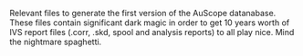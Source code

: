 Relevant files to generate the first version of the AuScope datanabase. These files contain significant dark magic in order to get 10 years worth of IVS report files (.corr, .skd, spool and analysis reports) to all play nice. Mind the nightmare spaghetti.
